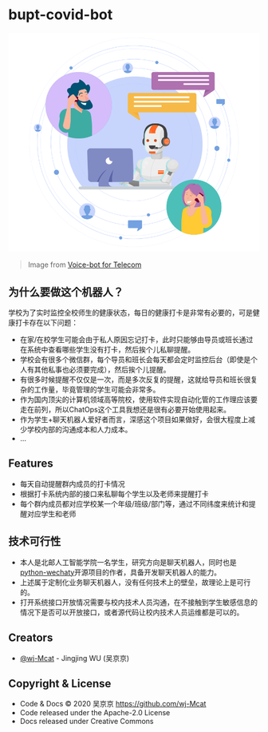 # bupt-covid-bot

![](./assets/imgs/badge.png)

> Image from [Voice-bot for Telecom](https://medium.com/arnekt-ai/voice-bot-for-telecom-b96ffa89e3b)

## 为什么要做这个机器人？

学校为了实时监控全校师生的健康状态，每日的健康打卡是非常有必要的，可是健康打卡存在以下问题：

- 在家/在校学生可能会由于私人原因忘记打卡，此时只能够由导员或班长通过在系统中查看哪些学生没有打卡，然后挨个儿私聊提醒。
- 学校会有很多个微信群，每个导员和班长会每天都会定时监控后台（即使是个人有其他私事也必须要完成），然后挨个儿提醒。
- 有很多时候提醒不仅仅是一次，而是多次反复的提醒，这就给导员和班长很复杂的工作量，毕竟管理的学生可能会非常多。
- 作为国内顶尖的计算机领域高等院校，使用软件实现自动化管的工作理应该要走在前列，所以ChatOps这个工具我想还是很有必要开始使用起来。
- 作为学生+聊天机器人爱好者而言，深感这个项目如果做好，会很大程度上减少学校内部的沟通成本和人力成本。
- ...

## Features

- 每天自动提醒群内成员的打卡情况
- 根据打卡系统内部的接口来私聊每个学生以及老师来提醒打卡
- 每个群内成员都对应学校某一个年级/班级/部门等，通过不同纬度来统计和提醒对应学生和老师

## 技术可行性

- 本人是北邮人工智能学院一名学生，研究方向是聊天机器人，同时也是[python-wechaty](https://github.com/wechaty/python-wechaty)开源项目的作者，具备开发聊天机器人的能力。
- 上述属于定制化业务聊天机器人，没有任何技术上的壁垒，故理论上是可行的。
- 打开系统接口开放情况需要与校内技术人员沟通，在不接触到学生敏感信息的情况下是否可以开放接口，或者源代码让校内技术人员运维都是可以的。

## Creators

- [@wj-Mcat](https://github.com/wj-Mcat) - Jingjing WU (吴京京)

## Copyright & License

- Code & Docs © 2020 吴京京 <https://github.com/wj-Mcat>
- Code released under the Apache-2.0 License
- Docs released under Creative Commons